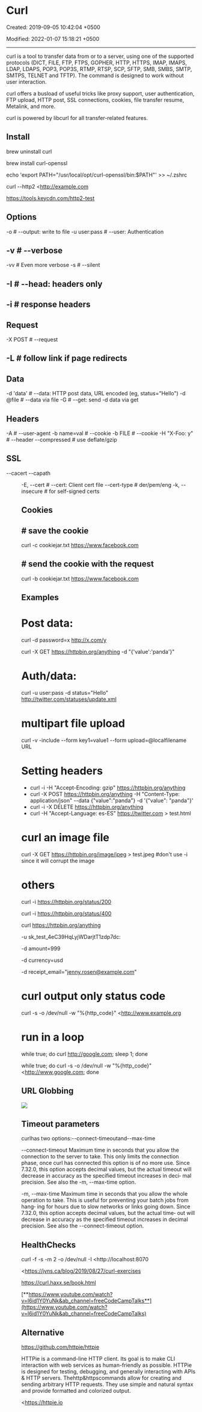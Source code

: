 # Curl

Created: 2019-09-05 10:42:04 +0500

Modified: 2022-01-07 15:18:21 +0500

---

curl is a tool to transfer data from or to a server, using one of the supported protocols (DICT, FILE, FTP, FTPS, GOPHER, HTTP, HTTPS, IMAP, IMAPS, LDAP, LDAPS, POP3, POP3S, RTMP, RTSP, SCP, SFTP, SMB, SMBS, SMTP, SMTPS, TELNET and TFTP). The command is designed to work without user interaction.

curl offers a busload of useful tricks like proxy support, user authentication, FTP upload, HTTP post, SSL connections, cookies, file transfer resume, Metalink, and more.

curl is powered by libcurl for all transfer-related features.

## Install

brew uninstall curl

brew install curl-openssl

echo 'export PATH="/usr/local/opt/curl-openssl/bin:$PATH"' >> ~/.zshrc

curl --http2 <http://example.com

<https://tools.keycdn.com/http2-test>

## Options

-o <file> # --output: write to file
-u user:pass # --user: Authentication

## -v # --verbose
-vv # Even more verbose
-s # --silent

## -I # --head: headers only

## -i # response headers

## Request

-X POST # --request
## -L # follow link if page redirects

## Data

-d 'data' # --data: HTTP post data, URL encoded (eg, status="Hello")
-d @file # --data via file
-G # --get: send -d data via get

## Headers

-A <str> # --user-agent
-b name=val # --cookie
-b FILE # --cookie
-H "X-Foo: y" # --header
--compressed # use deflate/gzip

## SSL

--cacert <file>
--capath <dir>

-E, --cert <cert> # --cert: Client cert file
--cert-type # der/pem/eng
-k, --insecure # for self-signed certs

## Cookies

## # save the cookie

curl -c cookiejar.txt <https://www.facebook.com>

## # send the cookie with the request

curl -b cookiejar.txt <https://www.facebook.com>

## Examples

# Post data:
curl -d password=x <http://x.com/y>

curl -X GET <https://httpbin.org/anything> -d "{'value':'panda'}"

# Auth/data:
curl -u user:pass -d status="Hello" <http://twitter.com/statuses/update.xml>

# multipart file upload
curl -v -include --form key1=value1 --form upload=@localfilename URL

# Setting headers
-   curl -i -H "Accept-Encoding: gzip" <https://httpbin.org/anything>
-   curl -X POST <https://httpbin.org/anything> -H "Content-Type: application/json" --data {"value":"panda"} -d '{"value": "panda"}'
-   curl -i -X DELETE <https://httpbin.org/anything>
-   curl -H "Accept-Language: es-ES" <https://twitter.com> > test.html

# curl an image file

curl -X GET <https://httpbin.org/image/jpeg> > test.jpeg #don't use -i since it will corrupt the image

# others

curl -i <https://httpbin.org/status/200>

curl -i <https://httpbin.org/status/400>

curl <https://httpbin.org/anything>

-u sk_test_4eC39HqLyjWDarjtT1zdp7dc:

-d amount=999

-d currency=usd

-d receipt_email="jenny.rosen@example.com"

# curl output only status code

curl -s -o /dev/null -w "%{http_code}" <http://www.example.org

# run in a loop

while true; do curl <http://google.com>; sleep 1; done

while true; do curl -s -o /dev/null -w "%{http_code}" <http://www.google.com; done

## URL Globbing

![](../../../media/DevOps-Terminal-Bash-Curl-image1.png)

## Timeout parameters

curlhas two options:--connect-timeoutand--max-time

--connect-timeout <seconds>
Maximum time in seconds that you allow the connection to the
server to take. This only limits the connection phase, once
curl has connected this option is of no more use. Since 7.32.0,
this option accepts decimal values, but the actual timeout will
decrease in accuracy as the specified timeout increases in deci‐
mal precision. See also the -m, --max-time option.

-m, --max-time <seconds>
Maximum time in seconds that you allow the whole operation to
take. This is useful for preventing your batch jobs from hang‐
ing for hours due to slow networks or links going down. Since
7.32.0, this option accepts decimal values, but the actual time‐
out will decrease in accuracy as the specified timeout increases
in decimal precision. See also the --connect-timeout option.

## HealthChecks

curl -f -s -m 2 -o /dev/null -I <http://localhost:8070

<https://jvns.ca/blog/2019/08/27/curl-exercises

<https://curl.haxx.se/book.html>

[**https://www.youtube.com/watch?v=I6id1Y0YuNk&ab_channel=freeCodeCampTalks**](https://www.youtube.com/watch?v=I6id1Y0YuNk&ab_channel=freeCodeCampTalks)

## Alternative

<https://github.com/httpie/httpie>

HTTPie is a command-line HTTP client. Its goal is to make CLI interaction with web services as human-friendly as possible. HTTPie is designed for testing, debugging, and generally interacting with APIs & HTTP servers. Thehttp&httpscommands allow for creating and sending arbitrary HTTP requests. They use simple and natural syntax and provide formatted and colorized output.

<https://httpie.io
